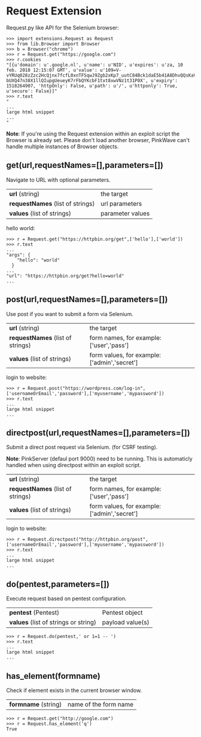 Request Extension
======

Request.py like API for the Selenium browser:

```
>>> import extensions.Request as Request
>>> from lib.Browser import Browser
>>> b = Browser("chrome")
>>> r = Request.get("https://google.com")
>>> r.cookies
"[{u'domain': u'.google.nl', u'name': u'NID', u'expires': u'za, 10 feb. 2018 12:15:07 GMT', u'value': u'109=V-vYRUq028zZzc2HcQjnx7fcfL0xnTFSqwJ9Zgb2xKp7_uutC84Bck1daE5b41A8DhvQQsKaVywL-bUXQ47n38X1llQIupgUeueyK7rFbQYKcbF1txt8xwVNz1t31P0X', u'expiry': 1518264907, 'httpOnly': False, u'path': u'/', u'httponly': True, u'secure': False}]"
>>> r.text
"
...
large html snippet
...
"
```

**Note**:
If you're using the Request extension within an exploit script the Browser is already set. Please don't load another browser, PinkWave can't handle multiple instances of Browser objects.

## get(url,requestNames=[],parameters=[])
Navigate to URL with optional parameters.

|  |  |
|--|--|
| **url** (string) | the target |
| **requestNames** (list of strings) | url parameters |
| **values** (list of strings) | parameter values |

hello world:
```
>>> r = Request.get("https://httpbin.org/get",['hello'],['world'])
>>> r.text
...
"args": {
    "hello": "world"
  }
...
"url": "https://httpbin.org/get?hello=world"
...
```


## post(url,requestNames=[],parameters=[])
Use post if you want to submit a form via Selenium.

|  |  |
|--|--|
| **url** (string) | the target |
| **requestNames** (list of strings) | form names, for example: ['user','pass'] |
| **values** (list of strings) | form values, for example: ['admin','secret'] |

login to website:
```
>>> r = Request.post("https://wordpress.com/log-in",['usernameOrEmail','password'],['myusername','mypassword'])
>>> r.text
...
large html snippet
...

```


## directpost(url,requestNames=[],parameters=[])
Submit a direct post request via Selenium. (for CSRF testing). 

**Note**: PinkServer (defaul port 9000) need to be running. This is automaticly handled when using directpost within an exploit script. 

|  |  |
|--|--|
| **url** (string) | the target |
| **requestNames** (list of strings) | form names, for example: ['user','pass'] |
| **values** (list of strings) | form values, for example: ['admin','secret'] |

login to website:
```
>>> r = Request.directpost("http://httpbin.org/post",['usernameOrEmail','password'],['myusername','mypassword'])
>>> r.text
...
large html snippet
...

```

## do(pentest,parameters=[])
Execute request based on pentest configuration.

|  |  |
|--|--|
| **pentest** (Pentest) | Pentest object |
| **values** (list of strings or string) | payload value(s) |

```
>>> r = Request.do(pentest,' or 1=1 -- ')
>>> r.text
...
large html snippet
...
```

## has_element(formname)
Check if element exists in the current browser window. 

|  |  |
|--|--|
| **formname** (string) | name of the form name |

```
>>> r = Request.get("http://google.com")
>>> r = Request.has_element('q')
True
```
